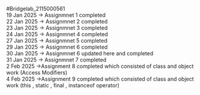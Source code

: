 #Bridgelab_2115000561
<br>
19 Jan 2025 -> Assignmnet 1 completed 
<br>
22 Jan 2025 -> Assignmnet 2 completed
<br>
23 Jan 2025 -> Assignmnet 3 completed
<br>
24 Jan 2025 -> Assignmnet 4 completed
<br>
27 Jan 2025 -> Assignmnet 5 completed
<br>
29 Jan 2025 -> Assignmnet 6 completed
<br>
30 Jan 2025 -> Assignmnet 6 updated here and completed
<br>
31 Jan 2025 -> Assignmnet 7 completed
<br>
2 Feb 2025 ->Assignment 8 completed which consisted of class and object work (Access Modifiers)
<br>
4 Feb 2025 ->Assignment 9 completed which consisted of class and object work (this , static , final , instanceof  operator)
<br>
